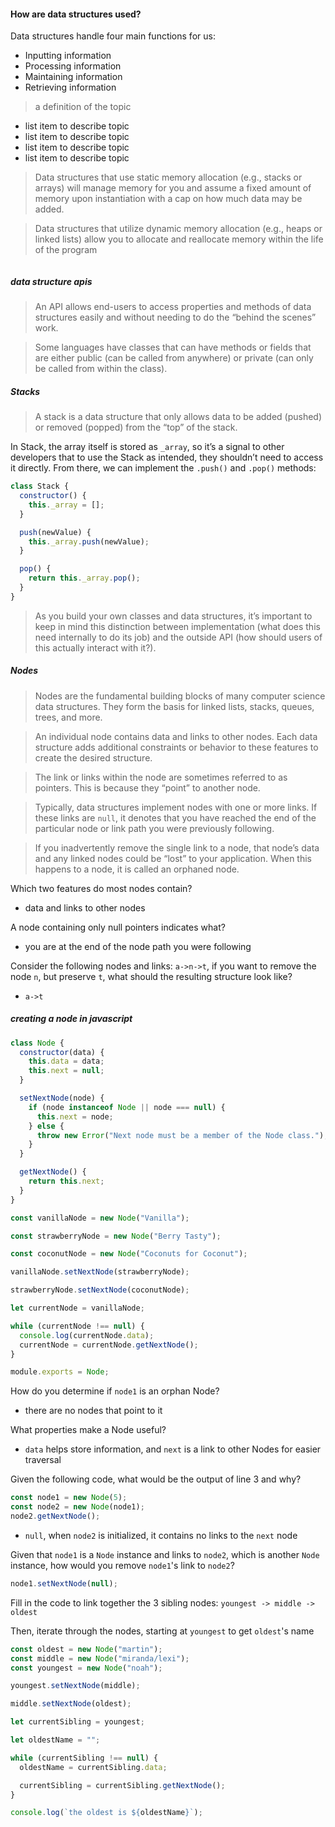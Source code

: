 #### How are data structures used?

Data structures handle four main functions for us:

- Inputting information
- Processing information
- Maintaining information
- Retrieving information

> a definition of the topic

- list item to describe topic
- list item to describe topic
- list item to describe topic
- list item to describe topic

> Data structures that use static memory allocation (e.g., stacks or arrays) will manage memory for you and assume a fixed amount of memory upon instantiation with a cap on how much data may be added.

> Data structures that utilize dynamic memory allocation (e.g., heaps or linked lists) allow you to allocate and reallocate memory within the life of the program

```js

```

##### data structure apis

> An API allows end-users to access properties and methods of data structures easily and without needing to do the “behind the scenes” work.

> Some languages have classes that can have methods or fields that are either public (can be called from anywhere) or private (can only be called from within the class).

##### Stacks

> A stack is a data structure that only allows data to be added (pushed) or removed (popped) from the “top” of the stack.

In Stack, the array itself is stored as `_array`, so it’s a signal to other developers that to use the Stack as intended, they shouldn’t need to access it directly. From there, we can implement the `.push()` and `.pop()` methods:

```js
class Stack {
  constructor() {
    this._array = [];
  }

  push(newValue) {
    this._array.push(newValue);
  }

  pop() {
    return this._array.pop();
  }
}
```

> As you build your own classes and data structures, it’s important to keep in mind this distinction between implementation (what does this need internally to do its job) and the outside API (how should users of this actually interact with it?).

##### Nodes

> Nodes are the fundamental building blocks of many computer science data structures. They form the basis for linked lists, stacks, queues, trees, and more.

> An individual node contains data and links to other nodes. Each data structure adds additional constraints or behavior to these features to create the desired structure.

> The link or links within the node are sometimes referred to as pointers. This is because they “point” to another node.

> Typically, data structures implement nodes with one or more links. If these links are `null`, it denotes that you have reached the end of the particular node or link path you were previously following.

> If you inadvertently remove the single link to a node, that node’s data and any linked nodes could be “lost” to your application. When this happens to a node, it is called an orphaned node.

Which two features do most nodes contain?

- data and links to other nodes

A node containing only null pointers indicates what?

- you are at the end of the node path you were following

Consider the following nodes and links: `a->n->t`, if you want to remove the node `n`, but preserve `t`, what should the resulting structure look like?

- `a->t`

##### creating a node in javascript

```js
class Node {
  constructor(data) {
    this.data = data;
    this.next = null;
  }

  setNextNode(node) {
    if (node instanceof Node || node === null) {
      this.next = node;
    } else {
      throw new Error("Next node must be a member of the Node class.");
    }
  }

  getNextNode() {
    return this.next;
  }
}

const vanillaNode = new Node("Vanilla");

const strawberryNode = new Node("Berry Tasty");

const coconutNode = new Node("Coconuts for Coconut");

vanillaNode.setNextNode(strawberryNode);

strawberryNode.setNextNode(coconutNode);

let currentNode = vanillaNode;

while (currentNode !== null) {
  console.log(currentNode.data);
  currentNode = currentNode.getNextNode();
}

module.exports = Node;
```

How do you determine if `node1` is an orphan Node?

- there are no nodes that point to it

What properties make a Node useful?

- `data` helps store information, and `next` is a link to other Nodes for easier traversal

Given the following code, what would be the output of line 3 and why?

```js
const node1 = new Node(5);
const node2 = new Node(node1);
node2.getNextNode();
```

- `null`, when `node2` is initialized, it contains no links to the `next` node

Given that `node1` is a `Node` instance and links to `node2`, which is another `Node` instance, how would you remove `node1`'s link to `node2`?

```js
node1.setNextNode(null);
```

Fill in the code to link together the 3 sibling nodes: `youngest -> middle -> oldest`

Then, iterate through the nodes, starting at `youngest` to get `oldest`'s name

```js
const oldest = new Node("martin");
const middle = new Node("miranda/lexi");
const youngest = new Node("noah");

youngest.setNextNode(middle);

middle.setNextNode(oldest);

let currentSibling = youngest;

let oldestName = "";

while (currentSibling !== null) {
  oldestName = currentSibling.data;

  currentSibling = currentSibling.getNextNode();
}

console.log(`the oldest is ${oldestName}`);
```
